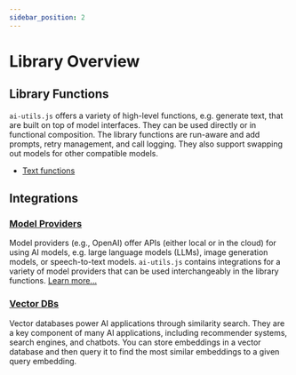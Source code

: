 ```yaml
---
sidebar_position: 2
---
```


# Library Overview

## Library Functions

`ai-utils.js` offers a variety of high-level functions, e.g. generate text, that are built on top of model interfaces. They can be used directly or in functional composition. The library functions are run-aware and add prompts, retry management, and call logging. They also support swapping out models for other compatible models.

- [Text functions](/concept/text)

## Integrations

### [Model Providers](/integration/model-provider/)

Model providers (e.g., OpenAI) offer APIs (either local or in the cloud) for using AI models, e.g. large language models (LLMs), image generation models, or speech-to-text models. `ai-utils.js` contains integrations for a variety of model providers that can be used interchangeably in the library functions. [Learn more...](/concept/model-provider/)

### [Vector DBs](/integration/vector-db/)

Vector databases power AI applications through similarity search. They are a key component of many AI applications, including recommender systems, search engines, and chatbots. You can store embeddings in a vector database and then query it to find the most similar embeddings to a given query embedding.

